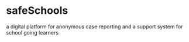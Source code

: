 # safeSchools
a digital platform for anonymous case reporting and a support system for school going learners
